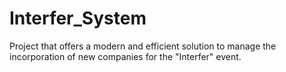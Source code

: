 # Interfer_System
Project that offers a modern and efficient solution to manage the incorporation of new companies for the "Interfer" event.

